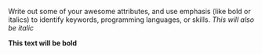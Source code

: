 Write out some of your awesome attributes, and use emphasis (like bold or italics) to identify keywords, programming languages, or skills. 
_This will also be italic_

**This text will be bold**
